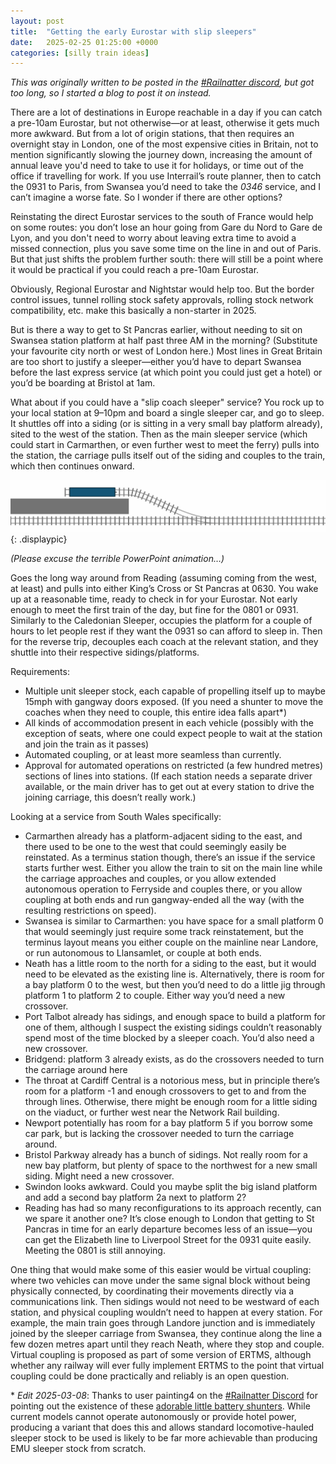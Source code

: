 ```yaml
---
layout: post
title:  "Getting the early Eurostar with slip sleepers"
date:   2025-02-25 01:25:00 +0000
categories: [silly train ideas]
---
```


_This was originally written to be posted in the [#Railnatter discord][rn-discord],
but got too long,
so I started a blog to post it on instead._

There are a lot of destinations in Europe reachable in a day
if you can catch a pre-10am Eurostar,
but not otherwise—or at least,
otherwise it gets much more awkward.
But from a lot of origin stations,
that then requires an overnight stay in London,
one of the most expensive cities in Britain,
not to mention significantly slowing the journey down,
increasing the amount of annual leave you'd need to take to use it for holidays,
or time out of the office if travelling for work.
If you use Interrail’s route planner,
then to catch the 0931 to Paris,
from Swansea you’d need to take the _0346_ service,
and I can’t imagine a worse fate.
So I wonder if there are other options?

Reinstating the direct Eurostar services to the south of France
would help on some routes:
you don’t lose an hour going from Gare du Nord to Gare de Lyon,
and you don't need to worry about leaving extra time to avoid a missed connection,
plus you save some time on the line in and out of Paris.
But that just shifts the problem further south:
there will still be a point where it would be practical
if you could reach a pre-10am Eurostar.

Obviously, Regional Eurostar and Nightstar would help too.
But the border control issues,
tunnel rolling stock safety approvals,
rolling stock network compatibility, etc.
make this basically a non-starter in 2025.

But is there a way to get to St Pancras earlier,
without needing to sit on Swansea station platform
at half past three AM in the morning?
(Substitute your favourite city north or west of London here.)
Most lines in Great Britain are too short to justify a sleeper—either
you’d have to depart Swansea before the last express service
(at which point you could just get a hotel)
or you’d be boarding at Bristol at 1am.

What about if you could have a "slip coach sleeper" service?
You rock up to your local station at 9–10pm and board a single sleeper car,
and go to sleep.
It shuttles off into a siding
(or is sitting in a very small bay platform already),
sited to the west of the station.
Then as the main sleeper service
(which could start in Carmarthen,
or even further west to meet the ferry)
pulls into the station,
the carriage pulls itself out of the siding and couples to the train,
which then continues onward.

![Animation illustrating the above paragraph](/images/slip-sleeper/platform.gif){: .displaypic}

<!-- markdownlint-disable -->

_(Please excuse the terrible PowerPoint animation…)_

<!-- markdownlint-enable -->

Goes the long way around from Reading
(assuming coming from the west, at least)
and pulls into either King’s Cross or St Pancras at 0630.
You wake up at a reasonable time,
ready to check in for your Eurostar.
Not early enough to meet the first train of the day,
but fine for the 0801 or 0931.
Similarly to the Caledonian Sleeper,
occupies the platform for a couple of hours
to let people rest if they want the 0931 so can afford to sleep in.
Then for the reverse trip,
decouples each coach at the relevant station,
and they shuttle into their respective sidings/platforms.

Requirements:

- Multiple unit sleeper stock,
  each capable of propelling itself up to maybe 15mph with gangway doors exposed.
  (If you need a shunter to move the coaches when they need to couple,
  this entire idea falls apart*)
- All kinds of accommodation present in each vehicle
  (possibly with the exception of seats,
  where one could expect people to wait at the station and join the train as it passes)
- Automated coupling,
  or at least more seamless than currently.
- Approval for automated operations on restricted
  (a few hundred metres)
  sections of lines into stations.
  (If each station needs a separate driver available,
  or the main driver has to get out at every station to drive the joining carriage,
  this doesn’t really work.)

Looking at a service from South Wales specifically:

- Carmarthen already has a platform-adjacent siding to the east,
  and there used to be one to the west that could seemingly easily be reinstated.
  As a terminus station though,
  there’s an issue if the service starts further west.
  Either you allow the train to sit on the main line
  while the carriage approaches and couples,
  or you allow extended autonomous operation to Ferryside and couples there,
  or you allow coupling at both ends and run gangway-ended all the way
  (with the resulting restrictions on speed).
- Swansea is similar to Carmarthen:
  you have space for a small platform 0
  that would seemingly just require some track reinstatement,
  but the terminus layout means you either couple on the mainline near Landore,
  or run autonomous to Llansamlet,
  or couple at both ends.
- Neath has a little room to the north for a siding to the east,
  but it would need to be elevated as the existing line is.
  Alternatively,
  there is room for a bay platform 0 to the west,
  but then you’d need to do a little jig through platform 1 to platform 2 to couple.
  Either way you’d need a new crossover.
- Port Talbot already has sidings,
  and enough space to build a platform for one of them,
  although I suspect the existing sidings
  couldn’t reasonably spend most of the time blocked by a sleeper coach.
  You’d also need a new crossover.
- Bridgend: platform 3 already exists,
  as do the crossovers needed to turn the carriage around here
- The throat at Cardiff Central is a notorious mess,
  but in principle there’s room for a platform -1
  and enough crossovers to get to and from the through lines.
  Otherwise,
  there might be enough room for a little siding on the viaduct,
  or further west near the Network Rail building.
- Newport potentially has room for a bay platform 5 if you borrow some car park,
  but is lacking the crossover needed to turn the carriage around.
- Bristol Parkway already has a bunch of sidings.
  Not really room for a new bay platform,
  but plenty of space to the northwest for a new small siding.
  Might need a new crossover.
- Swindon looks awkward.
  Could you maybe split the big island platform
  and add a second bay platform 2a next to platform 2?
- Reading has had so many reconfigurations to its approach recently,
  can we spare it another one?
  It’s close enough to London that getting to St Pancras in time for an early departure
  becomes less of an issue—you
  can get the Elizabeth line to Liverpool Street for the 0931 quite easily.
  Meeting the 0801 is still annoying.

One thing that would make some of this easier would be virtual coupling:
where two vehicles can move under the same signal block
without being physically connected,
by coordinating their movements directly
via a communications link.
Then sidings would not need to be westward of each station,
and physical coupling wouldn’t need to happen at every station.
For example,
the main train goes through Landore junction
and is immediately joined by the sleeper carriage from Swansea,
they continue along the line a few dozen metres apart until they reach Neath,
where they stop and couple.
Virtual coupling is proposed as part of some version of ERTMS,
although whether any railway will ever fully implement ERTMS
to the point that virtual coupling could be done practically and reliably
is an open question.

\* _Edit 2025-03-08_:
Thanks to user painting4 on the [#Railnatter Discord][rn-discord]
for pointing out the existence of these
[adorable little battery shunters][battery-shunter].
While current models cannot operate autonomously or provide hotel power,
producing a variant that does this
and allows standard locomotive-hauled sleeper stock to be used
is likely to be far more achievable than producing EMU sleeper stock from scratch.

[battery-shunter]: https://www.railwaygazette.com/uk/battery-shunter-replaces-diesel-locomotive/60661.article
[rn-discord]: https://garethdennis.co.uk/discord
